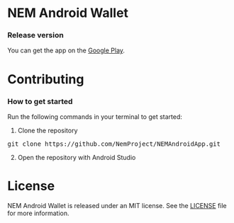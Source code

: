 # NEM Android Wallet

### Release version

You can get the app on the [Google Play](https://play.google.com/store/apps/details?id=org.nem.nac.mainnet).

# Contributing

### How to get started
Run the following commands in your terminal to get started:

1. Clone the repository
<pre>git clone https://github.com/NemProject/NEMAndroidApp.git</pre>

2. Open the repository with Android Studio

# License

NEM Android Wallet is released under an MIT license. See the [LICENSE](./LICENSE) file for more information.
